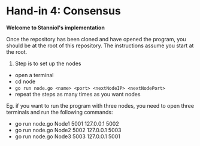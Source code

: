 # Hand-in 4: Consensus

**Welcome to Stanniol's implementation**

Once the repository has been cloned and have opened the program, you should be at the root of this repository.
The instructions assume you start at the root.

1. Step is to set up the nodes
- open a terminal
- cd node
- `go run node.go <name> <port> <nextNodeIP> <nextNodePort>`
- repeat the steps as many times as you want nodes

Eg. if you want to run the program with three nodes, you need to open three terminals
and run the following commands:
- go run node.go Node1 5001 127.0.0.1 5002
- go run node.go Node2 5002 127.0.0.1 5003
- go run node.go Node3 5003 127.0.0.1 5001
